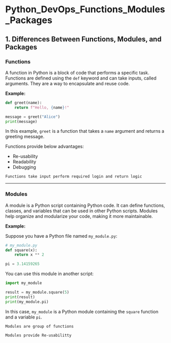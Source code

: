 # Python_DevOps_Functions_Modules_Packages

## 1. Differences Between Functions, Modules, and Packages

### Functions
 
A function in Python is a block of code that performs a specific task. Functions are defined using the `def` keyword and can take inputs, called arguments. They are a way to encapsulate and reuse code.
 
**Example:** 

```python
def greet(name):
    return f"Hello, {name}!"

message = greet("Alice")
print(message) 
``` 

In this example, `greet` is a function that takes a `name` argument and returns a greeting message.

Functions provide below advantages:
- Re-usability
- Readability
- Debugging

`Functions take input perform required login and return logic`

---
### Modules

A module is a Python script containing Python code. It can define functions, classes, and variables that can be used in other Python scripts. Modules help organize and modularize your code, making it more maintainable.

**Example:**

Suppose you have a Python file named `my_module.py`:

```python
# my_module.py
def square(x):
    return x ** 2

pi = 3.14159265
```

You can use this module in another script:

```python
import my_module

result = my_module.square(5)
print(result)
print(my_module.pi)
```

In this case, `my_module` is a Python module containing the `square` function and a variable `pi`.

`Modules are group of functions`

`Modules provide Re-usabilitty`

